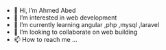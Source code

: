- 👋 Hi, I’m Ahmed Abed
- 👀 I’m interested in web development
- 🌱 I’m currently learning angular ,php ,mysql ,laravel
- 💞️ I’m looking to collaborate on web building
- 📫 How to reach me ...

<!---
ahmedabed77/ahmedabed77 is a ✨ special ✨ repository because its `README.md` (this file) appears on your GitHub profile.
You can click the Preview link to take a look at your changes.
--->
